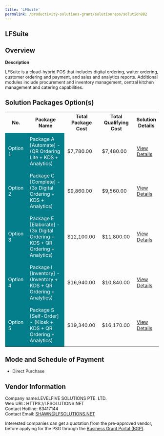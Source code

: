 ```yaml
---
title: 'LFSuite'
permalink: /productivity-solutions-grant/solutionrepo/solution882
---
```


## LFSuite

## Overview

**Description**

LFSuite is a cloud-hybrid POS that includes digital ordering, waiter ordering, customer ordering and payment, and sales and analytics reports. Additional modules include procurement and inventory management, central kitchen management and catering capabilities.

## Solution Packages Option(s)

<table>
<tr>
<th><b>No.</b></th>
<th><b>Package Name</b></th>
<th><b>Total Package Cost</b></th>
<th><b>Total Qualifying Cost</b></th>
<th><b>Solution Details</b></th>
</tr>
<tr>
<td style='padding: 10px; background-color: #037E8A; color: #FFFFFF;'>Option 1</td>
<td style='padding: 10px; background-color: #037E8A; color: #FFFFFF;'>Package A [Automate] - (QR Ordering Lite + KDS + Analytics)</td>
<td style='padding: 10px;'>$7,780.00</td>
<td style='padding: 10px;'>$7,480.00</td>
<td style='padding: 10px;'><a href='/images/psg/Desensitised_Levelfive_LFSuite_Part1.pdf' target='_blank'>View Details</a></td>
</tr>
<tr>
<td style='padding: 10px; background-color: #037E8A; color: #FFFFFF;'>Option 2</td>
<td style='padding: 10px; background-color: #037E8A; color: #FFFFFF;'>Package C [Complete] - (3x Digital Ordering + KDS + Analytics)</td>
<td style='padding: 10px;'>$9,860.00</td>
<td style='padding: 10px;'>$9,560.00</td>
<td style='padding: 10px;'><a href='/images/psg/Desensitised_Levelfive_LFSuite_Part2.pdf' target='_blank'>View Details</a></td>
</tr>
<tr>
<td style='padding: 10px; background-color: #037E8A; color: #FFFFFF;'>Option 3</td>
<td style='padding: 10px; background-color: #037E8A; color: #FFFFFF;'>Package E [Elaborate] - (3x Digital Ordering + KDS + QR Ordering + Analytics)</td>
<td style='padding: 10px;'>$12,100.00</td>
<td style='padding: 10px;'>$11,800.00</td>
<td style='padding: 10px;'><a href='/images/psg/Desensitised_Levelfive_LFSuite_Part3.pdf' target='_blank'>View Details</a></td>
</tr>
<tr>
<td style='padding: 10px; background-color: #037E8A; color: #FFFFFF;'>Option 4</td>
<td style='padding: 10px; background-color: #037E8A; color: #FFFFFF;'>Package I [Inventory] - (Inventory + KDS + QR Ordering + Analytics)</td>
<td style='padding: 10px;'>$16,940.00</td>
<td style='padding: 10px;'>$10,840.00</td>
<td style='padding: 10px;'><a href='/images/psg/Desensitised_Levelfive_LFSuite_Part4.pdf' target='_blank'>View Details</a></td>
</tr>
<tr>
<td style='padding: 10px; background-color: #037E8A; color: #FFFFFF;'>Option 5</td>
<td style='padding: 10px; background-color: #037E8A; color: #FFFFFF;'>Package S [Self-Order] - (Kiosk + KDS + QR Ordering + Analytics)</td>
<td style='padding: 10px;'>$19,340.00</td>
<td style='padding: 10px;'>$16,170.00</td>
<td style='padding: 10px;'><a href='/images/psg/Desensitised_Levelfive_LFSuite_Part5.pdf' target='_blank'>View Details</a></td>
</tr>
</table>

## Mode and Schedule of Payment

 - Direct Purchase

## Vendor Information

 Company name:LEVELFIVE SOLUTIONS PTE. LTD.<br>Web URL: HTTPS://LFSOLUTIONS.NET <br>Contact Hotline: 63417144 <br>Contact Email: SHAWN@LFSOLUTIONS.NET 

Interested companies can get a quotation from the pre-approved vendor, before applying for the PSG through the <a href='https://www.businessgrants.gov.sg/' target='_blank' rel='noopener'>Business Grant Portal (BGP)</a>.

<script src="/jquery/resize-tables.js"></script>
